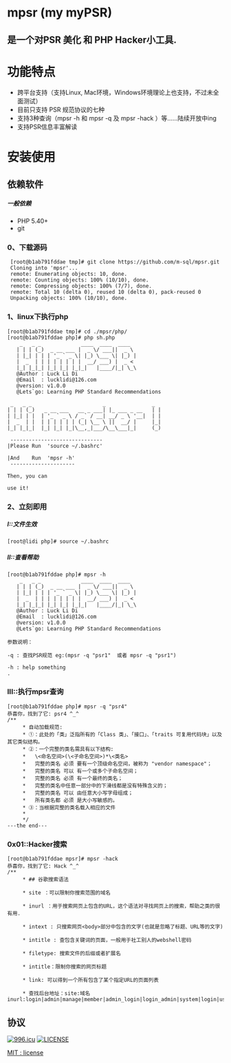 #  mpsr (my myPSR)

## 是一个对PSR 美化 和 PHP Hacker小工具.

# 功能特点
* 跨平台支持（支持Linux, Mac环境，Windows环境理论上也支持，不过未全面测试）
* 目前只支持 PSR 规范协议的七种
* 支持3种查询（mpsr -h  和 mpsr -q  及 mpsr -hack ）等......陆续开放中ing
* 支持PSR信息丰富解读

#  安装使用
## 依赖软件
##### 一般依赖
* PHP 5.40+
* git

### 0、下载源码
```linux
 [root@b1ab791fddae tmp]# git clone https://github.com/m-sql/mpsr.git
 Cloning into 'mpsr'...
 remote: Enumerating objects: 10, done.
 remote: Counting objects: 100% (10/10), done.
 remote: Compressing objects: 100% (7/7), done.
 remote: Total 10 (delta 0), reused 10 (delta 0), pack-reused 0
 Unpacking objects: 100% (10/10), done.
```
### 1、linux下执行php
``` linux
[root@b1ab791fddae tmp]# cd ./mpsr/php/
[root@b1ab791fddae php]# php sh.php 
    _   _ _             ____  ____  ____  
   | | | (_)  _ __ ___ |  _ \/ ___||  _ \ 
   | |_| | | | '_ ` _ \| |_) \___ \| |_) |
   |  _  | | | | | | | |  __/ ___) |  _ < 
   |_| |_|_| |_| |_| |_|_|   |____/|_| \_\
   @Author : Luck Li Di
   @Email  : lucklidi@126.com
   @version: v1.0.0
   @Lets`go: Learning PHP Standard Recommendations

 _   _ _                       _               _ 
| | | (_)   _ __ ___   __ _ ___| |_ ___ _ __   | |
| |_| | |  | '_ ` _ \ / _` / __| __/ _ \ '__|  | |
|  _  | |  | | | | | | (_| \__ \ ||  __/ |     |_|
|_| |_|_|  |_| |_| |_|\__,_|___/\__\___|_|     (_)

 ------------------------------
|Please Run  'source ~/.bashrc'
 
|And    Run  'mpsr -h'
 ---------------------
 
Then, you can

use it!

```
### 2、立刻即用
##### I::文件生效
```
[root@lidi php]# source ~/.bashrc

```
##### II::查看帮助
```
[root@b1ab791fddae php]# mpsr -h
    _   _ _             ____  ____  ____  
   | | | (_)  _ __ ___ |  _ \/ ___||  _ \ 
   | |_| | | | '_ ` _ \| |_) \___ \| |_) |
   |  _  | | | | | | | |  __/ ___) |  _ < 
   |_| |_|_| |_| |_| |_|_|   |____/|_| \_\
   @Author : Luck Li Di
   @Email  : lucklidi@126.com
   @version: v1.0.0
   @Lets`go: Learning PHP Standard Recommendations

参数说明：

-q : 查找PSR规范 eg:(mpsr -q "psr1"  或者 mpsr -q "psr1")

-h : help something
.

```
### III::执行mpsr查询
```
[root@b1ab791fddae php]# mpsr -q "psr4"
恭喜你，找到了它: psr4 ^_^
/**
     * 自动加载规范:
     * ①：此处的「类」泛指所有的「Class 类」、「接口」、「traits 可复用代码块」以及其它类似结构。
     * ②：一个完整的类名需具有以下结构:
     *   \<命名空间>(\<子命名空间>)*\<类名>
     *   完整的类名 必须 要有一个顶级命名空间，被称为 "vendor namespace"；
     *   完整的类名 可以 有一个或多个子命名空间；
     *   完整的类名 必须 有一个最终的类名；
     *   完整的类名中任意一部分中的下滑线都是没有特殊含义的；
     *   完整的类名 可以 由任意大小写字母组成；
     *   所有类名都 必须 是大小写敏感的。
     * ③：当根据完整的类名载入相应的文件
     *
     */
---the end---

```

### 0x01::Hacker搜索
```
[root@b1ab791fddae mpsr]# mpsr -hack    
恭喜你，找到了它: Hack ^_^
/**
     * ## 谷歌搜索语法

     * site ：可以限制你搜索范围的域名

     * inurl ：用于搜索网页上包含的URL，这个语法对寻找网页上的搜索，帮助之类的很有用.

     * intext : 只搜索网页<body>部分中包含的文字(也就是忽略了标题、URL等的文字)

     * intitle : 查包含关键词的页面，一般用于社工别人的webshell密码

     * filetype: 搜索文件的后缀或者扩展名

     * intitle：限制你搜索的网页标题

     * link: 可以得到一个所有包含了某个指定URL的页面列表

     * 查找后台地址：site:域名 inurl:login|admin|manage|member|admin_login|login_admin|system|login|user|main|cms
```
## 协议

[![996.icu](https://img.shields.io/badge/link-996.icu-red.svg)](https://996.icu)
[![LICENSE](https://img.shields.io/badge/license-Anti%20996-blue.svg)](https://github.com/996icu/996.ICU/blob/master/LICENSE)

[MIT : license](https://github.com/m-sql/msql/blob/master/LICENSE)